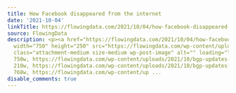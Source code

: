 ```yaml
---
title: How Facebook disappeared from the internet
date: '2021-10-04'
linkTitle: https://flowingdata.com/2021/10/04/how-facebook-disappeared-from-the-internet/
source: FlowingData
description: <p><a href="https://flowingdata.com/2021/10/04/how-facebook-disappeared-from-the-internet/"><img
  width="750" height="250" src="https://flowingdata.com/wp-content/uploads/2021/10/bgp-updates-facebook-750x250.png"
  class="attachment-medium size-medium wp-post-image" alt="" loading="lazy" srcset="https://flowingdata.com/wp-content/uploads/2021/10/bgp-updates-facebook-750x250.png
  750w, https://flowingdata.com/wp-content/uploads/2021/10/bgp-updates-facebook-210x70.png
  210w, https://flowingdata.com/wp-content/uploads/2021/10/bgp-updates-facebook-768x256.png
  768w, https://flowingdata.com/wp-content/up ...
disable_comments: true
---
```

<p><a href="https://flowingdata.com/2021/10/04/how-facebook-disappeared-from-the-internet/"><img width="750" height="250" src="https://flowingdata.com/wp-content/uploads/2021/10/bgp-updates-facebook-750x250.png" class="attachment-medium size-medium wp-post-image" alt="" loading="lazy" srcset="https://flowingdata.com/wp-content/uploads/2021/10/bgp-updates-facebook-750x250.png 750w, https://flowingdata.com/wp-content/uploads/2021/10/bgp-updates-facebook-210x70.png 210w, https://flowingdata.com/wp-content/uploads/2021/10/bgp-updates-facebook-768x256.png 768w, https://flowingdata.com/wp-content/up ...